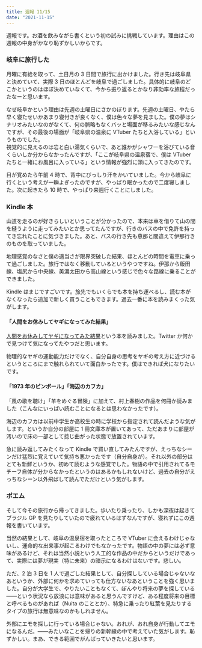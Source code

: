 ```yaml
---
title: 週報 11/15
date: "2021-11-15"
---
```


週報です。お酒を飲みながら書くという初の試みに挑戦しています。理由はこの週報の中身がかなり恥ずかしいからです。

### 岐阜に旅行した

月曜に有給を取って、土日月の 3 日間で旅行に出かけました。行き先は岐阜県と決めていて、実際 3 日のほとんどを岐阜で過ごしました。具体的に岐阜のどこかというのはほぼ決めていなくて、今から振り返るとかなり非効率な旅程だったなーと思います。

なぜ岐阜かという理由は先週の土曜日にさかのぼります。先週の土曜日、やたら早く寝たせいかあまり寝付きが良くなく、僕は色々な夢を見ました。僕の夢はシナリオみたいなのがなくて、何の脈略もなくバッと場面が移るみたいな感じなんですが、その最後の場面が「岐阜県の温泉に VTuber たちと入浴している」というものでした。  
視覚的に見えるのは岩と白い湯気くらいで、あと誰かがシャワーを浴びている音くらいしか分からなかったんですが、「ここが岐阜県の温泉宿で、僕は VTuber たちと一緒にお風呂に入っている」という情報が強烈に頭に入ってきたのです。

目が覚めたら午前 4 時で、背中にびっしり汗をかいていました。今から岐阜に行くという考えが一瞬よぎったのですが、やっぱり眠かったので二度寝しました。次に起きたら 10 時で、やっぱり来週行くことにしました。

### Kindle 本

山道を走るのが好きらしいということが分かったので、本来は車を借りて山の間を縫うように走ってみたいとか思ってたんですが、行きのバスの中で免許を持ってき忘れたことに気づきました。あと、バスの行き先も恵那と間違えて伊那行きのものを取っていました。

地理感覚のなさと僕の適当さが限界突破した結果、ほとんどの時間を電車に乗って過ごしました。旅行ではなく移動しているというやつですね。伊那から飯田線、塩尻から中央線、美濃太田から高山線という感じで色々な路線に乗ることができました。

Kindle はまじですごいです。旅先でもいくらでも本を持ち運べるし、読む本がなくなったら追加で新しく買うこともできます。過去一番に本を読みまくった気がします。

#### 「人間をお休みしてヤギになってみた結果」

[人間をお休みしてヤギになってみた結果](https://www.amazon.co.jp/dp/B076ZJXJ76)という本を読みました。Twitter か何かで見つけて気になってたやつだと思います。

物理的なヤギの運動能力だけでなく、自分自身の思考をヤギの考え方に近づけるというところにまで触れられていて面白かったです。僕はできれば犬になりたいです。

#### 「1973 年のピンボール」「海辺のカフカ」

「風の歌を聴け」「羊をめぐる冒険」に加えて、村上春樹の作品を何冊か読みました（こんなにいっぱい読むことになるとは思わなかったです）。

海辺のカフカは以前中学生か高校生の時に学校から指定されて読んだような気がします。というか自分の部屋に 1 冊文庫本が置いてあって、ただあまりに部屋が汚いので床の一部として捻じ曲がった状態で放置されています。

急に読み返してみたくなって Kindle で買い直してみたんですが、えっちなシーンだけ猛烈に覚えていて気持ち悪かったです（自分自身が）。それ以外の部分はとても新鮮というか、初めて読むような感覚でした。物語の中で引用されてるモチーフ自体が分からなかったというのはあるかもしれないけど、過去の自分がえっちなシーン以外飛ばして読んでただけという気がします。

### ポエム

そして今その旅行から帰ってきました。歩いたり乗ったり、しかも深夜は起きてブラジル GP を見たりしていたので疲れているはずなんですが、寝れずにこの週報を書いています。

当然の結果として、岐阜の温泉宿を取ったところで VTuber に会えるわけじゃないし、運命的な出来事が起こるわけでもなかったです。物語の中の夢には必ず意味があるけど、それは当然小説という人工的な作品の中だからというだけであって、実際には夢が現実（特に未来）の暗示になるわけはないです。悲しい。

ただ、2 泊 3 日を 1 人で過ごした結果として、自分探ししている場合じゃないなあというか、外部に何かを求めていっても仕方ないなあということを強く思いました。自分が大学生で、やりたいこともなくて、ぼんやり将来の夢を探している――という状況なら放浪には意味があると思うんですけど、ある程度将来の目標と呼べるものがあれば（Nuita のこととか）、特急に乗ったり紅葉を見たりするタイプの旅行は無意味なのかもしれません。

外部にエモを探しに行っている場合じゃない。おれが、おれ自身が行動してエモになるんだ。――みたいなことを帰りの新幹線の中で考えていた気がします。恥ずかしい。まあ、できる範囲でがんばっていきたいと思います。

